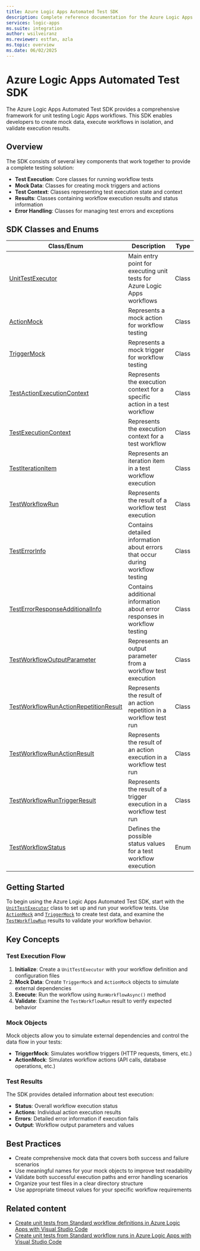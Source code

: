 ```yaml
---
title: Azure Logic Apps Automated Test SDK
description: Complete reference documentation for the Azure Logic Apps Automated Test SDK classes and enums.
services: logic-apps
ms.suite: integration
author: wsilveiranz
ms.reviewer: estfan, azla
ms.topic: overview
ms.date: 06/02/2025
---
```


# Azure Logic Apps Automated Test SDK

The Azure Logic Apps Automated Test SDK provides a comprehensive framework for unit testing Logic Apps workflows. This SDK enables developers to create mock data, execute workflows in isolation, and validate execution results.

## Overview

The SDK consists of several key components that work together to provide a complete testing solution:

- **Test Execution**: Core classes for running workflow tests
- **Mock Data**: Classes for creating mock triggers and actions
- **Test Context**: Classes representing test execution state and context
- **Results**: Classes containing workflow execution results and status information
- **Error Handling**: Classes for managing test errors and exceptions

## SDK Classes and Enums

| Class/Enum | Description | Type |
|------------|-------------|------|
| [UnitTestExecutor](unit-test-executor-class-definition.md) | Main entry point for executing unit tests for Azure Logic Apps workflows | Class |
| [ActionMock](action-mock-class-definition.md) | Represents a mock action for workflow testing | Class |
| [TriggerMock](trigger-mock-class-definition.md) | Represents a mock trigger for workflow testing | Class |
| [TestActionExecutionContext](test-action-execution-context-class-definition.md) | Represents the execution context for a specific action in a test workflow | Class |
| [TestExecutionContext](test-execution-context-class-definition.md) | Represents the execution context for a test workflow | Class |
| [TestIterationItem](test-iteration-item-class-definition.md) | Represents an iteration item in a test workflow execution | Class |
| [TestWorkflowRun](test-workflow-run-class-definition.md) | Represents the result of a workflow test execution | Class |
| [TestErrorInfo](test-error-info-class-definition.md) | Contains detailed information about errors that occur during workflow testing | Class |
| [TestErrorResponseAdditionalInfo](test-error-response-additional-info-class-definition.md) | Contains additional information about error responses in workflow testing | Class |
| [TestWorkflowOutputParameter](test-workflow-output-parameter-class-definition.md) | Represents an output parameter from a workflow test execution | Class |
| [TestWorkflowRunActionRepetitionResult](test-workflow-run-action-repetition-result-class-definition.md) | Represents the result of an action repetition in a workflow test run | Class |
| [TestWorkflowRunActionResult](test-workflow-run-action-result-class-definition.md) | Represents the result of an action execution in a workflow test run | Class |
| [TestWorkflowRunTriggerResult](test-workflow-run-trigger-result-class-definition.md) | Represents the result of a trigger execution in a workflow test run | Class |
| [TestWorkflowStatus](test-workflow-status-enum-definition.md) | Defines the possible status values for a test workflow execution | Enum |

## Getting Started

To begin using the Azure Logic Apps Automated Test SDK, start with the [`UnitTestExecutor`](unit-test-executor-class-definition.md) class to set up and run your workflow tests. Use [`ActionMock`](action-mock-class-definition.md) and [`TriggerMock`](trigger-mock-class-definition.md) to create test data, and examine the [`TestWorkflowRun`](test-workflow-run-class-definition.md) results to validate your workflow behavior.

## Key Concepts

### Test Execution Flow

1. **Initialize**: Create a `UnitTestExecutor` with your workflow definition and configuration files
2. **Mock Data**: Create `TriggerMock` and `ActionMock` objects to simulate external dependencies
3. **Execute**: Run the workflow using `RunWorkflowAsync()` method
4. **Validate**: Examine the `TestWorkflowRun` result to verify expected behavior

### Mock Objects

Mock objects allow you to simulate external dependencies and control the data flow in your tests:
- **TriggerMock**: Simulates workflow triggers (HTTP requests, timers, etc.)
- **ActionMock**: Simulates workflow actions (API calls, database operations, etc.)

### Test Results

The SDK provides detailed information about test execution:
- **Status**: Overall workflow execution status
- **Actions**: Individual action execution results
- **Errors**: Detailed error information if execution fails
- **Output**: Workflow output parameters and values

## Best Practices

- Create comprehensive mock data that covers both success and failure scenarios
- Use meaningful names for your mock objects to improve test readability
- Validate both successful execution paths and error handling scenarios
- Organize your test files in a clear directory structure
- Use appropriate timeout values for your specific workflow requirements

## Related content

* [Create unit tests from Standard workflow definitions in Azure Logic Apps with Visual Studio Code](create-unit-tests-Standard-workflow-definitions-visual-studio-code.md)
* [Create unit tests from Standard workflow runs in Azure Logic Apps with Visual Studio Code](create-unit-tests-standard-workflow-runs-visual-studio-code.md)
